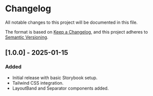 # Changelog

All notable changes to this project will be documented in this file.

The format is based on [Keep a Changelog](https://keepachangelog.com/), and this project adheres to [Semantic Versioning](https://semver.org/).

## [1.0.0] - 2025-01-15
### Added
- Initial release with basic Storybook setup.
- Tailwind CSS integration.
- LayoutBand and Separator components added.
